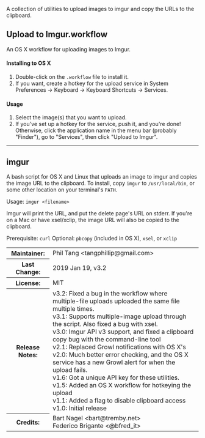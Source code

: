 A collection of utilities to upload images to imgur and copy the URLs to the clipboard.

## Upload to Imgur.workflow

An OS X workflow for uploading images to Imgur.

#### Installing to OS X

1. Double-click on the `.workflow` file to install it.
2. If you want, create a hotkey for the upload service in
   System Preferences -> Keyboard -> Keyboard Shortcuts -> Services.

#### Usage

1.  Select the image(s) that you want to upload.
2. If you've set up a hotkey for the service, push it, and you're done!  
Otherwise, click the application name in the menu bar (probably "Finder"),
    go to "Services", then click "Upload to Imgur".


----

## imgur

A bash script for OS X and Linux that uploads an image to imgur and copies 
the image URL to the clipboard. To install, copy `imgur` to `/usr/local/bin`,
or some other location on your terminal's `PATH`.

Usage: `imgur <filename>`

Imgur will print the URL, and put the delete page's URL on stderr. If
you're on a Mac or have xsel/xclip, the image URL will also be copied
to the clipboard.

Prerequisite: `curl`
    Optional: `pbcopy` (included in OS X), `xsel`, or `xclip`

<table>
<tr>
    <th>Maintainer:</th>
    <td>Phil Tang &lt;tangphillip@gmail.com&gt;</td>
</tr>
<tr>
    <th>Last Change:</th>
    <td>2019 Jan 19, v3.2</td>
</tr>
<tr>
    <th>License:</th>
    <td>MIT</td>
</tr>
<tr>
    <th>Release Notes:</th>
    <td>v3.2: Fixed a bug in the workflow where multiple-file uploads uploaded the same file multiple times.
        <br>v3.1: Supports multiple-image upload through the script. Also fixed a bug with xsel.
        <br>v3.0: Imgur API v3 support, and fixed a clipboard copy bug with the command-line tool
        <br>v2.1: Replaced Growl notifications with OS X's
        <br> v2.0: Much better error checking, and the OS X service has a new Growl alert for when the upload fails.
        <br> v1.6: Got a unique API key for these utilities.
        <br> v1.5: Added an OS X workflow for hotkeying the upload
        <br> v1.1: Added a flag to disable clipboard access
        <br> v1.0: Initial release</td>
</tr>
<tr>
    <th>Credits:</th>
    <td> Bart Nagel &lt;bart@tremby.net&gt;
        <br> Federico Brigante &lt;@bfred_it&gt;</td>
</tr>
</table>
